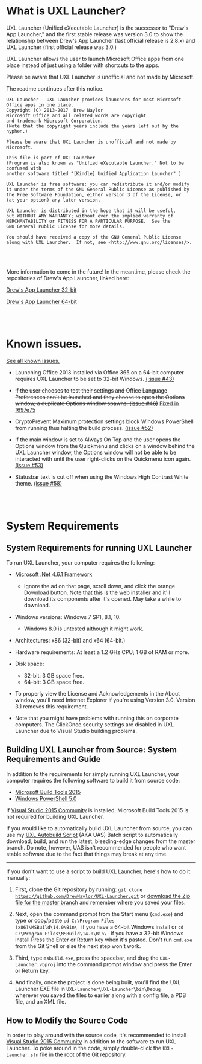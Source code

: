 # What is UXL Launcher?

UXL Launcher (Unified eXecutable Launcher) is the successor to "Drew's App Launcher," and the first stable release was version 3.0 to show the relationship between Drew's App Launcher (last official release is 2.8.x) and UXL Launcher (first official release was 3.0.)

UXL Launcher allows the user to launch Microsoft Office apps from one place instead of just using a folder with shortcuts to the apps.

Please be aware that UXL Launcher is unofficial and not made by Microsoft.

The readme continues after this notice.

```
UXL Launcher - UXL Launcher provides launchers for most Microsoft Office apps in one place.
Copyright (C) 2013-2017  Drew Naylor
Microsoft Office and all related words are copyright
and trademark Microsoft Corporation.
(Note that the copyright years include the years left out by the hyphen.)

Please be aware that UXL Launcher is unofficial and not made by Microsoft.

This file is part of UXL Launcher
(Program is also known as "Unified eXecutable Launcher." Not to be confused with
another software titled "[Kindle] Unified Application Launcher".)

UXL Launcher is free software: you can redistribute it and/or modify
it under the terms of the GNU General Public License as published by
the Free Software Foundation, either version 3 of the License, or
(at your option) any later version.

UXL Launcher is distributed in the hope that it will be useful,
but WITHOUT ANY WARRANTY; without even the implied warranty of
MERCHANTABILITY or FITNESS FOR A PARTICULAR PURPOSE.  See the
GNU General Public License for more details.

You should have received a copy of the GNU General Public License
along with UXL Launcher.  If not, see <http://www.gnu.org/licenses/>.
```

<br>
<br>

More information to come in the future! In the meantime, please check the repositories of Drew's App Launcher, linked here:

[Drew's App Launcher 32-bit](https://github.com/DrewNaylor/MSOfficeAppLauncherNext32)

[Drew's App Launcher 64-bit](https://github.com/DrewNaylor/MSOfficeAppLauncherNext64)

<br>
<br>

# Known issues.

[See all known issues.](https://github.com/DrewNaylor/UXL-Launcher/labels/known%20issue)

- Launching Office 2013 installed via Office 365 on a 64-bit computer requires UXL Launcher to be set to 32-bit Windows. [(issue #43)](https://github.com/DrewNaylor/UXL-Launcher/issues/43)

- ~~If the user chooses to test their settings and Office Language Preferences can't be launched and they choose to open the Options window, a duplicate Options window spawns. [(issue #46)](https://github.com/DrewNaylor/UXL-Launcher/issues/46)~~ [Fixed in f697e75](https://github.com/DrewNaylor/UXL-Launcher/commit/f697e75552dd19e8d66db12e775adc559c87e953)

- CryptoPrevent Maximum protection settings block Windows PowerShell from running thus halting the build process. [(issue #52)](https://github.com/DrewNaylor/UXL-Launcher/issues/52)

- If the main window is set to Always On Top and the user opens the Options window from the Quickmenu and clicks on a window behind the UXL Launcher window, the Options window will not be able to be interacted with until the user right-clicks on the Quickmenu icon again. [(issue #53)](https://github.com/DrewNaylor/UXL-Launcher/issues/53)

- Statusbar text is cut off when using the Windows High Contrast White theme. [(issue #58)](https://github.com/DrewNaylor/UXL-Launcher/issues/58)

<br>
<br>

# System Requirements

## System Requirements for running UXL Launcher

To run UXL Launcher, your computer requires the following:

- [Microsoft .Net 4.6.1 Framework](https://www.microsoft.com/en-us/download/details.aspx?id=49981)

  - Ignore the ad on that page, scroll down, and click the orange Download button. Note that this is the web installer and it'll download its components after it's opened. May take a while to download.

- Windows versions: Windows 7 SP1, 8.1, 10.
  - Windows 8.0 is untested although it might work.

- Architectures: x86 (32-bit) and x64 (64-bit.)

- Hardware requirements: At least a 1.2 GHz CPU; 1 GB of RAM or more.

- Disk space:

  - 32-bit: 3 GB space free.
  - 64-bit: 3 GB space free.

- To properly view the License and Acknowledgements in the About window, you'll need Internet Explorer if you're using Version 3.0. Version 3.1 removes this requirement.

- Note that you might have problems with running this on corporate computers. The ClickOnce security settings are disabled in UXL Launcher due to Visual Studio building problems.

## Building UXL Launcher from Source: System Requirements and Guide

In addition to the requirements for simply running UXL Launcher, your computer requires the following software to build it from source code:

- [Microsoft Build Tools 2015](https://www.microsoft.com/en-us/download/details.aspx?id=48159)
- [Windows PowerShell 5.0](https://www.microsoft.com/en-us/download/details.aspx?id=50395)

If [Visual Studio 2015 Community](https://www.visualstudio.com/vs/) is installed, Microsoft Build Tools 2015 is not required for building UXL Launcher.

If you would like to automatically build UXL Launcher from source, you can use my [UXL Autobuild Script](https://gist.github.com/DrewNaylor/22e3f1cded702fff494a46dabe643fde) (AKA UAS) Batch script to automatically download, build, and run the latest, bleeding-edge changes from the master branch. Do note, however, UAS isn't recommended for people who want stable software due to the fact that things may break at any time.

***

If you don't want to use a script to build UXL Launcher, here's how to do it manually:

1. First, clone the Git repository by running: <code>git clone https://github.com/DrewNaylor/UXL-Launcher.git</code> or [download the Zip file for the master branch](https://github.com/DrewNaylor/UXL-Launcher/archive/master.zip) and remember where you saved your files.

2. Next, open the command prompt from the Start menu (<code>cmd.exe</code>) and type or copy/paste <code>cd C:\Program Files (x86)\MSBuild\14.0\Bin\ </code> if you have a 64-bit Windows install or <code>cd C:\Program Files\MSBuild\14.0\Bin\ </code> if you have a 32-bit Windows install Press the Enter or Return key when it's pasted. Don't run <code>cmd.exe</code> from the Git Shell or else the next step won't work.

3. Third, type <code>msbuild.exe</code>, press the spacebar, and drag the <code>UXL-Launcher.vbproj</code> into the command prompt window and press the Enter or Return key.

4. And finally, once the project is done being built, you'll find the UXL Launcher EXE file in <code>UXL-Launcher\UXL-Launcher\bin\Debug </code> wherever you saved the files to earlier along with a config file, a PDB file, and an XML file.

## How to Modify the Source Code

In order to play around with the source code, it's recommended to install [Visual Studio 2015 Community](https://www.visualstudio.com/vs/) in addition to the software to run UXL Launcher. To poke around in the code, simply double-click the <code>UXL-Launcher.sln</code> file in the root of the Git repository.

